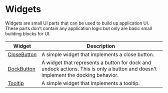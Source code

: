 # Widgets

Widgets are small UI parts that can be used to build up application UI. These parts don't contain any application logic but only are basic small building blocks for UI.

| Widget | Description |
|---|---|
| [CloseButton](./closeButton/closeButton.md) | A simple widget that implements a close button. |
| [DockButton](./dockButton/dockButton.md) | A widget that represents a button for dock and undock actions. This is only a button and doesn't implement the docking behavior. |
| [Tooltip](./tooltip/tooltip.md) | A simple widget that implements a tooltip. |
